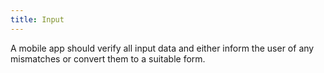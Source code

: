 ```yaml
---
title: Input
---
```

A mobile app should verify all input data and either inform the user of any mismatches or convert them to a suitable form.

